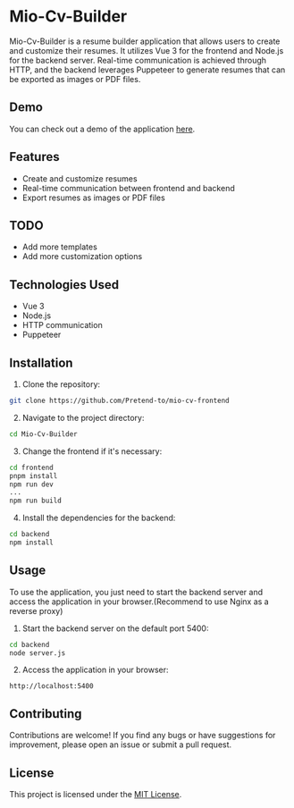 # Mio-Cv-Builder

Mio-Cv-Builder is a resume builder application that allows users to create and customize their resumes. It utilizes Vue 3 for the frontend and Node.js for the backend server. Real-time communication is achieved through HTTP, and the backend leverages Puppeteer to generate resumes that can be exported as images or PDF files.

## Demo

You can check out a demo of the application [here](https://cv.krumio.com).

## Features

- Create and customize resumes
- Real-time communication between frontend and backend
- Export resumes as images or PDF files

## TODO

- Add more templates
- Add more customization options

## Technologies Used

- Vue 3
- Node.js
- HTTP communication
- Puppeteer

## Installation

1. Clone the repository:

```bash
git clone https://github.com/Pretend-to/mio-cv-frontend
```

2. Navigate to the project directory:

```bash
cd Mio-Cv-Builder
```

3. Change the frontend if it's necessary:

```bash
cd frontend
pnpm install
npm run dev
...
npm run build
```

4. Install the dependencies for the backend:

```bash
cd backend
npm install
```

## Usage

To use the application, you just need to start the backend server and access the application in your browser.(Recommend to use Nginx as a reverse proxy)

1. Start the backend server on the default port 5400:

```bash
cd backend
node server.js
```

2. Access the application in your browser:

```
http://localhost:5400
```

## Contributing

Contributions are welcome! If you find any bugs or have suggestions for improvement, please open an issue or submit a pull request.

## License

This project is licensed under the [MIT License](LICENSE).
